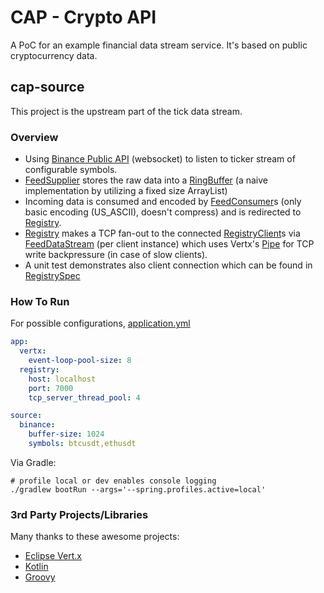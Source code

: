 # CAP - Crypto API
A PoC for an example financial data stream service. It's based on public cryptocurrency data.  

## cap-source
This project is the upstream part of the tick data stream.

### Overview
* Using [Binance Public API](https://binance-docs.github.io/apidocs) (websocket) to listen to ticker stream of configurable symbols.
* [FeedSupplier](https://github.com/yavuztas/cap-source/blob/master/src/main/kotlin/dev/yavuztas/cap/capsource/feed/FeedSupplier.kt) stores the raw data into a [RingBuffer](https://github.com/yavuztas/cap-source/blob/master/src/main/kotlin/dev/yavuztas/cap/capsource/util/RingBuffer.kt) (a naive implementation by utilizing a fixed size ArrayList)
* Incoming data is consumed and encoded by [FeedConsumer](https://github.com/yavuztas/cap-source/blob/master/src/main/kotlin/dev/yavuztas/cap/capsource/feed/FeedConsumer.kt)s (only basic encoding (US_ASCII), doesn't compress) and is redirected to [Registry](https://github.com/yavuztas/cap-source/blob/master/src/main/kotlin/dev/yavuztas/cap/capsource/registry/Registry.kt).
* [Registry](https://github.com/yavuztas/cap-source/blob/master/src/main/kotlin/dev/yavuztas/cap/capsource/registry/Registry.kt) makes a TCP fan-out to the connected [RegistryClient](https://github.com/yavuztas/cap-source/blob/master/src/main/kotlin/dev/yavuztas/cap/capsource/registry/RegistryClient.kt)s via [FeedDataStream](https://github.com/yavuztas/cap-source/blob/master/src/main/kotlin/dev/yavuztas/cap/capsource/feed/FeedDataStream.kt) (per client instance) which uses Vertx's [Pipe](https://vertx.io/docs/apidocs/io/vertx/core/streams/Pipe.html) for TCP write backpressure (in case of slow clients).
* A unit test demonstrates also client connection which can be found in [RegistrySpec](https://github.com/yavuztas/cap-source/blob/master/src/test/groovy/dev/yavuztas/cap/capsource/registry/RegistrySpec.groovy) 

### How To Run
For possible configurations, [application.yml](https://github.com/yavuztas/cap-source/blob/master/src/main/resources/application.yml)
```yaml
app:
  vertx:
    event-loop-pool-size: 8
  registry:
    host: localhost
    port: 7000
    tcp_server_thread_pool: 4

source:
  binance:
    buffer-size: 1024
    symbols: btcusdt,ethusdt
```
Via Gradle:
```shell
# profile local or dev enables console logging
./gradlew bootRun --args='--spring.profiles.active=local'
```

### 3rd Party Projects/Libraries
Many thanks to these awesome projects:

* [Eclipse Vert.x](https://vertx.io)
* [Kotlin](https://kotlinlang.org)
* [Groovy](https://groovy-lang.org)
